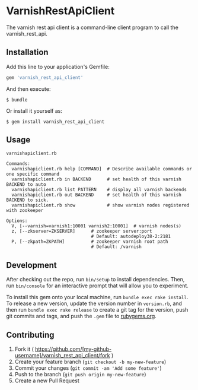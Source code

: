 # VarnishRestApiClient

The varnish rest api client is a command-line client program to call the varnish_rest_api.

## Installation

Add this line to your application's Gemfile:

```ruby
gem 'varnish_rest_api_client'
```

And then execute:

    $ bundle

Or install it yourself as:

    $ gem install varnish_rest_api_client

## Usage

```
varnishapiclient.rb

Commands:
  varnishapiclient.rb help [COMMAND]  # Describe available commands or one specific command
  varnishapiclient.rb in BACKEND      # set health of this varnish BACKEND to auto
  varnishapiclient.rb list PATTERN    # display all varnish backends
  varnishapiclient.rb out BACKEND     # set health of this varnish BACKEND to sick.
  varnishapiclient.rb show            # show varnish nodes registered with zookeeper

Options:
  V, [--varnish=varnish1:10001 varnish2:10001]  # varnish nodes(s)
  z, [--zkserver=ZKSERVER]      # zookeeper server:port
                                # Default: autodeploy38-2:2181
  P, [--zkpath=ZKPATH]          # zookeeper varnish root path
                                # Default: /varnish
```

## Development

After checking out the repo, run `bin/setup` to install dependencies. Then, run `bin/console` for an interactive prompt that will allow you to experiment.

To install this gem onto your local machine, run `bundle exec rake install`. To release a new version, update the version number in `version.rb`, and then run `bundle exec rake release` to create a git tag for the version, push git commits and tags, and push the `.gem` file to [rubygems.org](https://rubygems.org).

## Contributing

1. Fork it ( https://github.com/[my-github-username]/varnish_rest_api_client/fork )
2. Create your feature branch (`git checkout -b my-new-feature`)
3. Commit your changes (`git commit -am 'Add some feature'`)
4. Push to the branch (`git push origin my-new-feature`)
5. Create a new Pull Request
